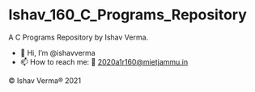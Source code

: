 # Ishav_160_C_Programs_Repository
A C Programs Repository by Ishav Verma.
- 👋 Hi, I’m @ishavverma
- 📫 How to reach me: 📧 2020a1r160@mietjammu.in





© Ishav Verma® 2021
